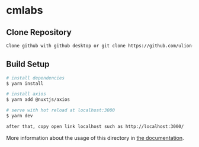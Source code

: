 # cmlabs
## Clone Repository
```bash
Clone github with github desktop or git clone https://github.com/ulion-debug/cmlabs-frontend-internship-test.git
```
## Build Setup

```bash
# install dependencies
$ yarn install

# install axios
$ yarn add @nuxtjs/axios

# serve with hot reload at localhost:3000
$ yarn dev

after that, copy open link localhost such as http://localhost:3000/
```


More information about the usage of this directory in [the documentation](https://nuxtjs.org/docs/2.x/directory-structure/store).
